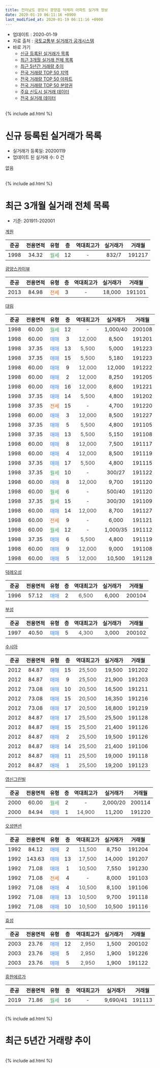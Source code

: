 ```yaml
---
title: 전라남도 광양시 광양읍 덕례리 아파트 실거래 정보
date: 2020-01-19 06:11:16 +0900
last_modified_at: 2020-01-19 06:11:16 +0900
---
```


* 업데이트 : 2020-01-19
* 자료 출처 : [국토교통부 실거래가 공개시스템](http://rt.molit.go.kr)
* 바로 가기
    * [신규 등록된 실거래가 목록](#신규-등록된-실거래가-목록)
    * [최근 3개월 실거래 전체 목록](#최근-3개월-실거래-전체-목록)
    * [최근 5년간 거래량 추이](#최근-5년간-거래량-추이)
    * [전국 거래량 TOP 50 지역](https://apt-info.github.io/apt-trade-info/최근-3개월-전국에서-가장-거래가-많이-발생한-지역)
    * [전국 거래량 TOP 50 아파트](https://apt-info.github.io/apt-trade-info/최근-3개월-전국에서-가장-거래가-많이-발생한-아파트)
    * [전국 거래량 TOP 50 분양권](https://apt-info.github.io/apt-trade-info/최근-3개월-전국에서-가장-거래가-많이-발생한-분양권)
    * [주요 신도시 실거래 데이터](https://apt-info.github.io/apt-trade-info/주요-신도시)
    * [전국 실거래 데이터](https://apt-info.github.io/apt-trade-info/전국)
<br>
{% include ad.html %}
<br>

# 신규 등록된 실거래가 목록
* 실거래가 등록일: 20200119
* 업데이트 된 실거래 수: 0 건

없음

<br>
{% include ad.html %}
<br>

# 최근 3개월 실거래 전체 목록
* 기준: 201911-202001


[계원](https://search.naver.com/search.naver?query=%EC%A0%84%EB%9D%BC%EB%82%A8%EB%8F%84+%EA%B4%91%EC%96%91%EC%8B%9C+%EA%B4%91%EC%96%91%EC%9D%8D+%EB%8D%95%EB%A1%80%EB%A6%AC+%EA%B3%84%EC%9B%90)

|준공|전용면적|유형|층|역대최고가|실거래가|거래월|
|:---:|:---:|:---:|:---:|:---:|:---:|:---:|
|1998|34.32|<span style="color:#34a853">월세</span>|12|<span style="color:#444444">-</span>|832/7|191217|

[광양스카이뷰](https://search.naver.com/search.naver?query=%EC%A0%84%EB%9D%BC%EB%82%A8%EB%8F%84+%EA%B4%91%EC%96%91%EC%8B%9C+%EA%B4%91%EC%96%91%EC%9D%8D+%EB%8D%95%EB%A1%80%EB%A6%AC+%EA%B4%91%EC%96%91%EC%8A%A4%EC%B9%B4%EC%9D%B4%EB%B7%B0)

|준공|전용면적|유형|층|역대최고가|실거래가|거래월|
|:---:|:---:|:---:|:---:|:---:|:---:|:---:|
|2013|84.98|<span style="color:#ff5a00">전세</span>|3|<span style="color:#444444">-</span>|18,000|191101|

[대림](https://search.naver.com/search.naver?query=%EC%A0%84%EB%9D%BC%EB%82%A8%EB%8F%84+%EA%B4%91%EC%96%91%EC%8B%9C+%EA%B4%91%EC%96%91%EC%9D%8D+%EB%8D%95%EB%A1%80%EB%A6%AC+%EB%8C%80%EB%A6%BC)

|준공|전용면적|유형|층|역대최고가|실거래가|거래월|
|:---:|:---:|:---:|:---:|:---:|:---:|:---:|
|1998|60.00|<span style="color:#34a853">월세</span>|12|<span style="color:#444444">-</span>|1,000/40|200108|
|1998|60.00|<span style="color:#4285f3">매매</span>|3|<span style="color:#444444">12,000</span>|8,500|191201|
|1998|37.35|<span style="color:#4285f3">매매</span>|13|<span style="color:#444444">5,500</span>|5,000|191223|
|1998|37.35|<span style="color:#4285f3">매매</span>|15|<span style="color:#444444">5,500</span>|5,180|191223|
|1998|60.00|<span style="color:#4285f3">매매</span>|9|<span style="color:#444444">12,000</span>|12,000|191222|
|1998|60.00|<span style="color:#4285f3">매매</span>|2|<span style="color:#444444">12,000</span>|8,250|191205|
|1998|60.00|<span style="color:#4285f3">매매</span>|16|<span style="color:#444444">12,000</span>|8,600|191221|
|1998|37.35|<span style="color:#4285f3">매매</span>|14|<span style="color:#444444">5,500</span>|4,800|191202|
|1998|37.35|<span style="color:#ff5a00">전세</span>|15|<span style="color:#444444">-</span>|4,700|191220|
|1998|60.00|<span style="color:#4285f3">매매</span>|3|<span style="color:#444444">12,000</span>|8,500|191227|
|1998|37.35|<span style="color:#4285f3">매매</span>|5|<span style="color:#444444">5,500</span>|4,800|191105|
|1998|37.35|<span style="color:#4285f3">매매</span>|13|<span style="color:#444444">5,500</span>|5,150|191108|
|1998|60.00|<span style="color:#4285f3">매매</span>|8|<span style="color:#444444">12,000</span>|7,500|191117|
|1998|60.00|<span style="color:#4285f3">매매</span>|4|<span style="color:#444444">12,000</span>|8,500|191119|
|1998|37.35|<span style="color:#4285f3">매매</span>|17|<span style="color:#444444">5,500</span>|4,800|191115|
|1998|37.35|<span style="color:#34a853">월세</span>|10|<span style="color:#444444">-</span>|300/27|191122|
|1998|60.00|<span style="color:#4285f3">매매</span>|8|<span style="color:#444444">12,000</span>|9,700|191120|
|1998|60.00|<span style="color:#34a853">월세</span>|6|<span style="color:#444444">-</span>|500/40|191120|
|1998|37.35|<span style="color:#34a853">월세</span>|15|<span style="color:#444444">-</span>|300/30|191109|
|1998|60.00|<span style="color:#4285f3">매매</span>|14|<span style="color:#444444">12,000</span>|8,700|191127|
|1998|60.00|<span style="color:#ff5a00">전세</span>|9|<span style="color:#444444">-</span>|6,000|191121|
|1998|60.00|<span style="color:#34a853">월세</span>|12|<span style="color:#444444">-</span>|1,000/35|191112|
|1998|37.35|<span style="color:#4285f3">매매</span>|6|<span style="color:#444444">5,500</span>|4,800|191119|
|1998|60.00|<span style="color:#4285f3">매매</span>|9|<span style="color:#444444">12,000</span>|9,000|191108|
|1998|60.00|<span style="color:#4285f3">매매</span>|5|<span style="color:#444444">12,000</span>|10,500|191128|

[덕례오성](https://search.naver.com/search.naver?query=%EC%A0%84%EB%9D%BC%EB%82%A8%EB%8F%84+%EA%B4%91%EC%96%91%EC%8B%9C+%EA%B4%91%EC%96%91%EC%9D%8D+%EB%8D%95%EB%A1%80%EB%A6%AC+%EB%8D%95%EB%A1%80%EC%98%A4%EC%84%B1)

|준공|전용면적|유형|층|역대최고가|실거래가|거래월|
|:---:|:---:|:---:|:---:|:---:|:---:|:---:|
|1996|57.12|<span style="color:#4285f3">매매</span>|2|<span style="color:#444444">6,500</span>|6,000|200104|

[부성](https://search.naver.com/search.naver?query=%EC%A0%84%EB%9D%BC%EB%82%A8%EB%8F%84+%EA%B4%91%EC%96%91%EC%8B%9C+%EA%B4%91%EC%96%91%EC%9D%8D+%EB%8D%95%EB%A1%80%EB%A6%AC+%EB%B6%80%EC%84%B1)

|준공|전용면적|유형|층|역대최고가|실거래가|거래월|
|:---:|:---:|:---:|:---:|:---:|:---:|:---:|
|1997|40.50|<span style="color:#4285f3">매매</span>|5|<span style="color:#444444">4,300</span>|3,000|200102|

[수시아](https://search.naver.com/search.naver?query=%EC%A0%84%EB%9D%BC%EB%82%A8%EB%8F%84+%EA%B4%91%EC%96%91%EC%8B%9C+%EA%B4%91%EC%96%91%EC%9D%8D+%EB%8D%95%EB%A1%80%EB%A6%AC+%EC%88%98%EC%8B%9C%EC%95%84)

|준공|전용면적|유형|층|역대최고가|실거래가|거래월|
|:---:|:---:|:---:|:---:|:---:|:---:|:---:|
|2012|84.87|<span style="color:#4285f3">매매</span>|15|<span style="color:#444444">25,500</span>|19,500|191202|
|2012|84.87|<span style="color:#4285f3">매매</span>|9|<span style="color:#444444">25,500</span>|21,900|191203|
|2012|73.08|<span style="color:#4285f3">매매</span>|10|<span style="color:#444444">20,500</span>|16,500|191211|
|2012|73.08|<span style="color:#4285f3">매매</span>|15|<span style="color:#444444">20,500</span>|16,350|191216|
|2012|73.08|<span style="color:#4285f3">매매</span>|17|<span style="color:#444444">20,500</span>|16,800|191219|
|2012|84.87|<span style="color:#4285f3">매매</span>|17|<span style="color:#444444">25,500</span>|25,500|191128|
|2012|84.87|<span style="color:#4285f3">매매</span>|15|<span style="color:#444444">25,500</span>|21,400|191126|
|2012|84.87|<span style="color:#4285f3">매매</span>|2|<span style="color:#444444">25,500</span>|19,500|191126|
|2012|84.87|<span style="color:#4285f3">매매</span>|14|<span style="color:#444444">25,500</span>|21,400|191106|
|2012|84.87|<span style="color:#4285f3">매매</span>|11|<span style="color:#444444">25,500</span>|19,000|191118|
|2012|84.87|<span style="color:#4285f3">매매</span>|1|<span style="color:#444444">25,500</span>|19,200|191123|

[영신그린빌](https://search.naver.com/search.naver?query=%EC%A0%84%EB%9D%BC%EB%82%A8%EB%8F%84+%EA%B4%91%EC%96%91%EC%8B%9C+%EA%B4%91%EC%96%91%EC%9D%8D+%EB%8D%95%EB%A1%80%EB%A6%AC+%EC%98%81%EC%8B%A0%EA%B7%B8%EB%A6%B0%EB%B9%8C)

|준공|전용면적|유형|층|역대최고가|실거래가|거래월|
|:---:|:---:|:---:|:---:|:---:|:---:|:---:|
|2000|60.00|<span style="color:#34a853">월세</span>|2|<span style="color:#444444">-</span>|2,000/20|200114|
|2000|84.94|<span style="color:#4285f3">매매</span>|1|<span style="color:#444444">14,900</span>|11,200|191220|


<script async src="//pagead2.googlesyndication.com/pagead/js/adsbygoogle.js"></script>
<!-- 기본 -->
<ins class="adsbygoogle"
     style="display:block"
     data-ad-client="ca-pub-1142216861245946"
     data-ad-slot="4805727019"
     data-ad-format="auto"
     data-full-width-responsive="true"></ins>
<script>
(adsbygoogle = window.adsbygoogle || []).push({});
</script>


[오성맨션](https://search.naver.com/search.naver?query=%EC%A0%84%EB%9D%BC%EB%82%A8%EB%8F%84+%EA%B4%91%EC%96%91%EC%8B%9C+%EA%B4%91%EC%96%91%EC%9D%8D+%EB%8D%95%EB%A1%80%EB%A6%AC+%EC%98%A4%EC%84%B1%EB%A7%A8%EC%85%98)

|준공|전용면적|유형|층|역대최고가|실거래가|거래월|
|:---:|:---:|:---:|:---:|:---:|:---:|:---:|
|1992|84.12|<span style="color:#4285f3">매매</span>|2|<span style="color:#444444">11,500</span>|8,750|191204|
|1992|143.63|<span style="color:#4285f3">매매</span>|13|<span style="color:#444444">17,500</span>|14,000|191207|
|1992|71.08|<span style="color:#4285f3">매매</span>|1|<span style="color:#444444">10,500</span>|7,550|191230|
|1992|71.08|<span style="color:#ff5a00">전세</span>|4|<span style="color:#444444">-</span>|8,000|191103|
|1992|71.08|<span style="color:#4285f3">매매</span>|4|<span style="color:#444444">10,500</span>|8,100|191106|
|1992|71.08|<span style="color:#4285f3">매매</span>|13|<span style="color:#444444">10,500</span>|9,700|191118|
|1992|71.08|<span style="color:#4285f3">매매</span>|10|<span style="color:#444444">10,500</span>|10,500|191116|

[효성](https://search.naver.com/search.naver?query=%EC%A0%84%EB%9D%BC%EB%82%A8%EB%8F%84+%EA%B4%91%EC%96%91%EC%8B%9C+%EA%B4%91%EC%96%91%EC%9D%8D+%EB%8D%95%EB%A1%80%EB%A6%AC+%ED%9A%A8%EC%84%B1)

|준공|전용면적|유형|층|역대최고가|실거래가|거래월|
|:---:|:---:|:---:|:---:|:---:|:---:|:---:|
|2003|23.76|<span style="color:#4285f3">매매</span>|12|<span style="color:#444444">2,950</span>|1,500|200102|
|2003|23.76|<span style="color:#4285f3">매매</span>|5|<span style="color:#444444">2,950</span>|1,900|191226|
|2003|23.76|<span style="color:#4285f3">매매</span>|5|<span style="color:#444444">2,950</span>|1,900|191122|

[흥한에르가](https://search.naver.com/search.naver?query=%EC%A0%84%EB%9D%BC%EB%82%A8%EB%8F%84+%EA%B4%91%EC%96%91%EC%8B%9C+%EA%B4%91%EC%96%91%EC%9D%8D+%EB%8D%95%EB%A1%80%EB%A6%AC+%ED%9D%A5%ED%95%9C%EC%97%90%EB%A5%B4%EA%B0%80)

|준공|전용면적|유형|층|역대최고가|실거래가|거래월|
|:---:|:---:|:---:|:---:|:---:|:---:|:---:|
|2019|71.86|<span style="color:#34a853">월세</span>|16|<span style="color:#444444">-</span>|9,690/41|191113|


<br>
{% include ad.html %}
<br>

# 최근 5년간 거래량 추이


<div style="width:100%;">
    <canvas id="deal_progress" height="200"></canvas>
</div>

<script>
new Chart(document.getElementById("deal_progress"), {
    type: 'line',
    data: {
        labels: ['201501','201502','201503','201504','201505','201506','201507','201508','201509','201510','201511','201512','201601','201602','201603','201604','201605','201606','201607','201608','201609','201610','201611','201612','201701','201702','201703','201704','201705','201706','201707','201708','201709','201710','201711','201712','201801','201802','201803','201804','201805','201806','201807','201808','201809','201810','201811','201812','201901','201902','201903','201904','201905','201906','201907','201908','201909','201910','201911','201912','202001'],
        datasets: [{
            label: '매매',
            pointRadius: 1,
            data: [25, 14, 20, 19, 8, 14, 19, 19, 13, 13, 14, 10, 10, 11, 18, 19, 15, 12, 13, 16, 17, 14, 16, 21, 15, 14, 34, 25, 13, 14, 9, 15, 14, 11, 11, 21, 13, 13, 17, 10, 12, 14, 16, 13, 19, 17, 18, 12, 21, 20, 25, 24, 15, 20, 26, 23, 17, 26, 20, 18, 3],
            borderColor: "rgba(255, 201, 14, 1)",
            backgroundColor: "rgba(255, 201, 14, 0.5)",
            fill: false,
            lineTension: 0
        },{
            label: '전월세',
            pointRadius: 1,
            data: [9, 19, 11, 5, 8, 11, 11, 13, 14, 11, 4, 11, 9, 18, 13, 9, 15, 6, 9, 6, 7, 3, 11, 8, 8, 8, 4, 8, 8, 4, 6, 6, 11, 9, 3, 8, 8, 5, 11, 7, 7, 12, 2, 4, 4, 3, 7, 6, 7, 5, 3, 6, 28, 14, 8, 6, 5, 4, 8, 2, 2],
            borderColor: "rgba(0, 141, 185, 1)",
            backgroundColor: "rgba(0, 141, 185, 0.5)",
            fill: false,
            lineTension: 0
        }
        ]
    },
    options: {
        responsive: true,
        title: {
            display: false
        },
        tooltips: {
            mode: 'index',
            intersect: false
        },
        hover: {
            mode: 'nearest',
            intersect: true
        },
        scales: {
            xAxes: [{
                display: true,
                scaleLabel: {
                    display: true,
                    labelString: '년/월'
                }
            }],
            yAxes: [{
                display: true,
                ticks: {
                    suggestedMin: 0,
                },
                scaleLabel: {
                    display: true,
                    labelString: '실거래 수'
                }
            }]
        }
    }
});

</script>


<br>
{% include ad.html %}
<br>

